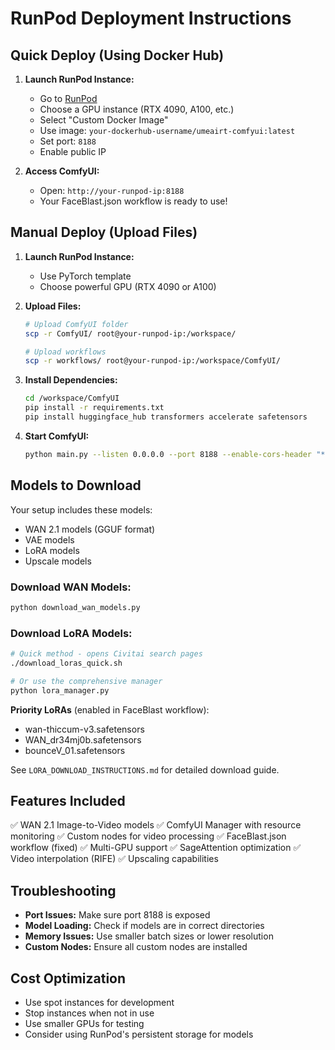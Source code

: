# RunPod Deployment Instructions

## Quick Deploy (Using Docker Hub)

1. **Launch RunPod Instance:**
   - Go to [RunPod](https://runpod.io)
   - Choose a GPU instance (RTX 4090, A100, etc.)
   - Select "Custom Docker Image"
   - Use image: `your-dockerhub-username/umeairt-comfyui:latest`
   - Set port: `8188`
   - Enable public IP

2. **Access ComfyUI:**
   - Open: `http://your-runpod-ip:8188`
   - Your FaceBlast.json workflow is ready to use!

## Manual Deploy (Upload Files)

1. **Launch RunPod Instance:**
   - Use PyTorch template
   - Choose powerful GPU (RTX 4090 or A100)

2. **Upload Files:**
   ```bash
   # Upload ComfyUI folder
   scp -r ComfyUI/ root@your-runpod-ip:/workspace/
   
   # Upload workflows
   scp -r workflows/ root@your-runpod-ip:/workspace/ComfyUI/
   ```

3. **Install Dependencies:**
   ```bash
   cd /workspace/ComfyUI
   pip install -r requirements.txt
   pip install huggingface_hub transformers accelerate safetensors
   ```

4. **Start ComfyUI:**
   ```bash
   python main.py --listen 0.0.0.0 --port 8188 --enable-cors-header "*"
   ```

## Models to Download

Your setup includes these models:
- WAN 2.1 models (GGUF format)
- VAE models
- LoRA models
- Upscale models

### Download WAN Models:
```bash
python download_wan_models.py
```

### Download LoRA Models:
```bash
# Quick method - opens Civitai search pages
./download_loras_quick.sh

# Or use the comprehensive manager
python lora_manager.py
```

**Priority LoRAs** (enabled in FaceBlast workflow):
- wan-thiccum-v3.safetensors
- WAN_dr34mj0b.safetensors  
- bounceV_01.safetensors

See `LORA_DOWNLOAD_INSTRUCTIONS.md` for detailed download guide.

## Features Included

✅ WAN 2.1 Image-to-Video models
✅ ComfyUI Manager with resource monitoring
✅ Custom nodes for video processing
✅ FaceBlast.json workflow (fixed)
✅ Multi-GPU support
✅ SageAttention optimization
✅ Video interpolation (RIFE)
✅ Upscaling capabilities

## Troubleshooting

- **Port Issues:** Make sure port 8188 is exposed
- **Model Loading:** Check if models are in correct directories
- **Memory Issues:** Use smaller batch sizes or lower resolution
- **Custom Nodes:** Ensure all custom nodes are installed

## Cost Optimization

- Use spot instances for development
- Stop instances when not in use
- Use smaller GPUs for testing
- Consider using RunPod's persistent storage for models
